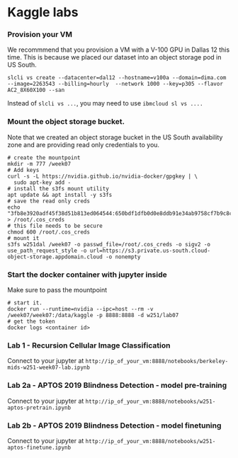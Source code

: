 # Kaggle labs

### Provision your VM
We recommmend that you provision a VM with a V-100 GPU in Dallas 12 this time. This is because we placed our dataset into an object storage pod in US South.
```
slcli vs create --datacenter=dal12 --hostname=v100a --domain=dima.com --image=2263543 --billing=hourly  --network 1000 --key=p305 --flavor AC2_8X60X100 --san
```
Instead of `slcli vs ...`, you may need to use `ibmcloud sl vs ....`

### Mount the object storage bucket.  
Note that we created an object storage bucket in the US South availability zone and are providing read only credentials to you.
```
# create the mountpoint
mkdir -m 777 /week07
# Add keys
curl -s -L https://nvidia.github.io/nvidia-docker/gpgkey | \
  sudo apt-key add -
# install the s3fs mount utility
apt update && apt install -y s3fs
# save the read only creds
echo "3fb8e3920adf45f38d51b813ed064544:650bdf1dfb0d0e8ddb91e34ab9758cf7b9c8ca957988fe52" > /root/.cos_creds
# this file needs to be secure
chmod 600 /root/.cos_creds
# mount it
s3fs w251dal /week07 -o passwd_file=/root/.cos_creds -o sigv2 -o use_path_request_style -o url=https://s3.private.us-south.cloud-object-storage.appdomain.cloud -o nonempty
```
### Start the docker container with jupyter inside
Make sure to pass the mountpoint
```
# start it.
docker run --runtime=nvidia --ipc=host --rm -v /week07/week07:/data/kaggle -p 8888:8888 -d w251/lab07
# get the token
docker logs <container id>
```
### Lab 1 - Recursion Cellular Image Classification
Connect to your jupyter at ```http://ip_of_your_vm:8888/notebooks/berkeley-mids-w251-week07-lab.ipynb```

### Lab 2a - APTOS 2019 Blindness Detection - model pre-training
Connect to your jupyter at ```http://ip_of_your_vm:8888/notebooks/w251-aptos-pretrain.ipynb```

### Lab 2b - APTOS 2019 Blindness Detection - model finetuning
Connect to your jupyter at ```http://ip_of_your_vm:8888/notebooks/w251-aptos-finetune.ipynb```
